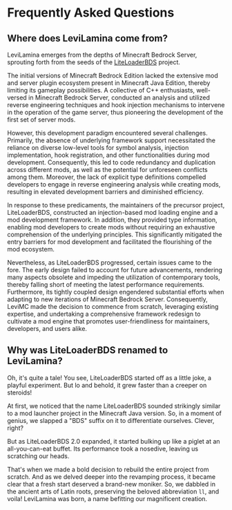 # Frequently Asked Questions

## Where does LeviLamina come from?

LeviLamina emerges from the depths of Minecraft Bedrock Server, sprouting forth from the seeds of the [LiteLoaderBDS](https://github.com/LiteLDev/LiteLoaderBDSv2) project.

The initial versions of Minecraft Bedrock Edition lacked the extensive mod and server plugin ecosystem present in Minecraft Java Edition, thereby limiting its gameplay possibilities. A collective of C++ enthusiasts, well-versed in Minecraft Bedrock Server, conducted an analysis and utilized reverse engineering techniques and hook injection mechanisms to intervene in the operation of the game server, thus pioneering the development of the first set of server mods.

However, this development paradigm encountered several challenges. Primarily, the absence of underlying framework support necessitated the reliance on diverse low-level tools for symbol analysis, injection implementation, hook registration, and other functionalities during mod development. Consequently, this led to code redundancy and duplication across different mods, as well as the potential for unforeseen conflicts among them. Moreover, the lack of explicit type definitions compelled developers to engage in reverse engineering analysis while creating mods, resulting in elevated development barriers and diminished efficiency.

In response to these predicaments, the maintainers of the precursor project, LiteLoaderBDS, constructed an injection-based mod loading engine and a mod development framework. In addition, they provided type information, enabling mod developers to create mods without requiring an exhaustive comprehension of the underlying principles. This significantly mitigated the entry barriers for mod development and facilitated the flourishing of the mod ecosystem.

Nevertheless, as LiteLoaderBDS progressed, certain issues came to the fore. The early design failed to account for future advancements, rendering many aspects obsolete and impeding the utilization of contemporary tools, thereby falling short of meeting the latest performance requirements. Furthermore, its tightly coupled design engendered substantial efforts when adapting to new iterations of Minecraft Bedrock Server. Consequently, LeviMC made the decision to commence from scratch, leveraging existing expertise, and undertaking a comprehensive framework redesign to cultivate a mod engine that promotes user-friendliness for maintainers, developers, and users alike.

## Why was LiteLoaderBDS renamed to LeviLamina?

Oh, it's quite a tale! You see, LiteLoaderBDS started off as a little joke, a playful experiment. But lo and behold, it grew faster than a creeper on steroids!

At first, we noticed that the name LiteLoaderBDS sounded strikingly similar to a mod launcher project in the Minecraft Java version. So, in a moment of genius, we slapped a "BDS" suffix on it to differentiate ourselves. Clever, right?

But as LiteLoaderBDS 2.0 expanded, it started bulking up like a piglet at an all-you-can-eat buffet. Its performance took a nosedive, leaving us scratching our heads.

That's when we made a bold decision to rebuild the entire project from scratch. And as we delved deeper into the revamping process, it became clear that a fresh start deserved a brand-new moniker. So, we dabbled in the ancient arts of Latin roots, preserving the beloved abbreviation `ll`, and voila! LeviLamina was born, a name befitting our magnificent creation.
